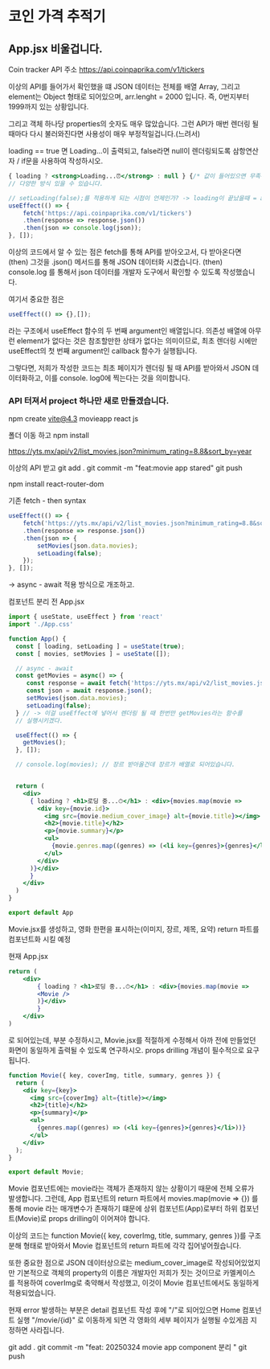 # 코인 가격 추적기

## App.jsx 비울겁니다.

Coin tracker API 주소
https://api.coinpaprika.com/v1/tickers

이상의 API를 들어가서 확인했을 떄 JSON 데이터는 전체를 배열 Array, 그리고
element는 Object 형태로 되어있으며, arr.lenght = 2000 입니다.
즉, 0번지부터 1999까지 있는 상황입니다.

그리고 객체 하나당 properties의 숫자도 매우 많았습니다. 그런 API가 매번
렌더링 될때마다 다시 불러와진다면 사용성이 매우 부정적일겁니다.(느려서)

loading == true 면 Loading...이 출력되고,
false라면 null이 렌더링되도록 삼항연산자 / if문을 사용하여 작성하시오.

```jsx
{ loading ? <strong>Loading...⏰</strong> : null } {/* 값이 들어있으면 무족건 ture */}
// 다양한 방식 있을 수 있습니다.
```

```jsx
// setLoading(false);를 적용하게 되는 시점이 언제인가? -> loading이 끝났을때 = api 2000개를 다 가져왔을때
useEffect(() => {
    fetch('https://api.coinpaprika.com/v1/tickers')
    .then(response => response.json())
    .then(json => console.log(json));
}, []);
```

이상의 코드에서 알 수 있는 점은 fetch를 통해 API를 받아오고서, 다 받아온다면
(then) 그것을 .json() 메서드를 통해 JSON 데이터화 시켰습니다.
(then) console.log 를 통해서 json 데이터를 개발자 도구에서 확인할 수
있도록 작성했습니다.

여기서 중요한 점은
```jsx
useEffect(() => {},[]);
```
라는 구조에서 useEffect 함수의 두 번째 argument인 배열입니다.
의존성 배열에 아무런 element가 없다는 것은 참조할만한 상태가 없다는
의미이므로, 최초 렌더링 시에만 useEffect의 첫 번째 argument인 callback
함수가 실행됩니다.

그렇다면, 저희가 작성한 코드는
최초 페이지가 렌더링 될 때 API를 받아와서 JSON 데이터화하고, 이를 console.
log0에 찍는다는 것을 의미합니다.

### API 터져서 project 하나만 새로 만들겠습니다.

npm create vite@4.3
movieapp
react
js

폴더 이동 하고
npm install

https://yts.mx/api/v2/list_movies.json?minimum_rating=8.8&sort_by=year

이상의 API 받고
git add .
git commit -m "feat:movie app stared"
git push

npm install react-router-dom


기존 fetch - then syntax
```jsx
useEffect(() => {
    fetch('https://yts.mx/api/v2/list_movies.json?minimum_rating=8.8&sort_by=year')
    .then(response => response.json())
    .then(json => {
        setMovies(json.data.movies);
        setLoading(false);
    });
}, []);
```
-> async - await 적용 방식으로 개조하고.


컴포넌트 분리 전 App.jsx
```jsx
import { useState, useEffect } from 'react'
import './App.css'

function App() {
  const [ loading, setLoading ] = useState(true);
  const [ movies, setMovies ] = useState([]);

  // async - await
  const getMovies = async() => {
     const response = await fetch('https://yts.mx/api/v2/list_movies.json?minimum_rating=8.8&sort_by=year');
     const json = await response.json();
     setMovies(json.data.movies);
     setLoading(false);
  } // -> 이걸 useEffect에 넣어서 렌더링 될 때 한번만 getMovies라는 함수를
  // 실행시키겠다.

  useEffect(() => {
    getMovies();
  }, []);

  // console.log(movies); // 장르 받아올건데 장르가 배열로 되어있습니다.


  return (
    <div>
      { loading ? <h1>로딩 중...⏱</h1> : <div>{movies.map(movie => 
        <div key={movie.id}>
          <img src={movie.medium_cover_image} alt={movie.title}></img>
          <h2>{movie.title}</h2>
          <p>{movie.summary}</p>
          <ul>
            {movie.genres.map((genres) => (<li key={genres}>{genres}</li>))}
          </ul>
        </div>
      )}</div>
      }
    </div>
  )
}

export default App
```


Movie.jsx를 생성하고, 영화 한편을 표시하는(이미지, 장르, 제목, 요약) return 
파트를 컴포넌트화 시킬 예정

현재 App.jsx
```jsx
return (
    <div>
        { loading ? <h1>로딩 중...⏱</h1> : <div>{movies.map(movie => 
        <Movie />
        )}</div>
        }
    </div>
)
```
로 되어있는데, <Movie /> 부분 수정하시고,
Movie.jsx를 적절하게 수정해서
아까 전에 만들었던 화면이 동일하게 출력될 수 있도록 연구하시오.
props drilling 개념이 필수적으로 요구됩니다.

```jsx
function Movie({ key, coverImg, title, summary, genres }) {
  return (
    <div key={key}>
      <img src={coverImg} alt={title}></img>
      <h2>{title}</h2>
      <p>{summary}</p>
      <ul>
        {genres.map((genres) => (<li key={genres}>{genres}</li>))}
      </ul>
    </div>
  );
}

export default Movie;
```
Movie 컴포넌트에는 movie라는 객체가 존재하지 않는 상황이기 때문에 전체 오류가 발생합니다.
그런데, App 컴포넌트의 return 파트에서 movies.map(movie => {}) 를 통해 movie 라는 매개변수가 존재하기 떄문에
상위 컴포넌트(App)로부터 하위 컴포넌트(Movie)로 props drilling이 이어져야 합니다.

이상의 코드는 function Movie({ key, coverImg, title, summary, genres })를 구조분해 형태로 받아와서
Movie 컴포넌트의 return 파트에 각각 집어넣어줬습니다.

또한 중요한 점으로 JSON 데이터상으로는 medium_cover_image로 작성되어있었지만 기본적으로 객체의 property의
이름은 개발자인 저희가 짓는 것이므로 카멜케이스를 적용하여 coverImg로 축약해서 작성했고, 이것이 Movie
컴포넌트에서도 동일하게 적용되었습니다.

현재 error 발생하는 부분은 detail 컴포넌트 작성 후에
"/"로 되어있으면 Home 컴포넌트 실행
"/movie/{id}" 로 이동하게 되면 각 영화의 세부 페이지가 실행될 수있게끔 지정하면
사라집니다.

git add .
git commit -m "feat: 20250324 movie app component 분리 "
git push